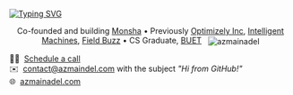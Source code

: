 [![Typing SVG](https://readme-typing-svg.herokuapp.com?font=Jost&size=92&color=000000&center=true&vCenter=true&width=1000&height=160&lines=%3CHello%2C+World!%2F%3E;%3C%E0%A6%95%E0%A6%BF%E0%A6%B0%E0%A7%87%2C+%E0%A6%AA%E0%A7%83%E0%A6%A5%E0%A6%BF%E0%A6%AC%E0%A7%80!%2F%3E)](https://git.io/typing-svg)
<!---
*<p align="center">"I turn coffee into code, use tabs over spaces, and sometimes despise myself as an engineer."</p>*
--->
<p align="center">Co-founded and building <a href='https://monsha.ai'>Monsha</a> • Previously <a href='https://optimizely.com'>Optimizely Inc</a>, <a href='https://intelligentmachin.es'>Intelligent Machines</a>, <a href='https://field.buzz'>Field Buzz</a> • CS Graduate, <a href='https://buet.ac.bd'>BUET</a> &nbsp; <img align='center' src="https://komarev.com/ghpvc/?username=azmainadel" alt="azmainadel" />  </p>

🤝🏻 &nbsp;<a href="https://cal/azmainadel" target="_blank">Schedule a call</a> <br>
✉️ &nbsp;contact@azmaindel.com with the subject *"Hi from GitHub!"* <br>
🌐 &nbsp;<a href="https://azmainadel.com" target="_blank">azmainadel.com</a> <br> 
